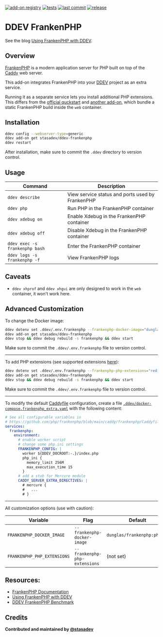 [![add-on registry](https://img.shields.io/badge/DDEV-Add--on_Registry-blue)](https://addons.ddev.com)
[![tests](https://github.com/stasadev/ddev-frankenphp/actions/workflows/tests.yml/badge.svg?branch=main)](https://github.com/stasadev/ddev-frankenphp/actions/workflows/tests.yml?query=branch%3Amain)
[![last commit](https://img.shields.io/github/last-commit/stasadev/ddev-frankenphp)](https://github.com/stasadev/ddev-frankenphp/commits)
[![release](https://img.shields.io/github/v/release/stasadev/ddev-frankenphp)](https://github.com/stasadev/ddev-frankenphp/releases/latest)

# DDEV FrankenPHP

See the blog [Using FrankenPHP with DDEV](https://ddev.com/blog/using-frankenphp-with-ddev/).

## Overview

[FrankenPHP](https://frankenphp.dev/) is a modern application server for PHP built on top of the [Caddy](https://caddyserver.com/) web server.

This add-on integrates FrankenPHP into your [DDEV](https://ddev.com/) project as an extra service.

Running it as a separate service lets you install additional PHP extensions. This differs from the [official quckstart](https://ddev.readthedocs.io/en/stable/users/quickstart/#generic-frankenphp) and [another add-on](https://github.com/ochorocho/ddev-frankenphp), which bundle a static FrankenPHP build inside the `web` container.

## Installation

```bash
ddev config --webserver-type=generic
ddev add-on get stasadev/ddev-frankenphp
ddev restart
```

After installation, make sure to commit the `.ddev` directory to version control.

## Usage

| Command | Description |
| ------- | ----------- |
| `ddev describe` | View service status and ports used by FrankenPHP |
| `ddev php` | Run PHP in the FrankenPHP container |
| `ddev xdebug on` | Enable Xdebug in the FrankenPHP container |
| `ddev xdebug off` | Disable Xdebug in the FrankenPHP container |
| `ddev exec -s frankenphp bash` | Enter the FrankenPHP container |
| `ddev logs -s frankenphp -f` | View FrankenPHP logs |

## Caveats

- `ddev xhprof` and `ddev xhgui` are only designed to work in the `web` container, it won't work here.

## Advanced Customization

To change the Docker image:

```bash
ddev dotenv set .ddev/.env.frankenphp --frankenphp-docker-image="dunglas/frankenphp:php8.3"
ddev add-on get stasadev/ddev-frankenphp
ddev stop && ddev debug rebuild -s frankenphp && ddev start
```

Make sure to commit the `.ddev/.env.frankenphp` file to version control.

---

To add PHP extensions (see supported extensions [here](https://github.com/mlocati/docker-php-extension-installer?tab=readme-ov-file#supported-php-extensions)):

```bash
ddev dotenv set .ddev/.env.frankenphp --frankenphp-php-extensions="redis pdo_mysql"
ddev add-on get stasadev/ddev-frankenphp
ddev stop && ddev debug rebuild -s frankenphp && ddev start
```

Make sure to commit the `.ddev/.env.frankenphp` file to version control.

---

To modify the default [Caddyfile](https://github.com/php/frankenphp/blob/main/caddy/frankenphp/Caddyfile) configuration, create a file [`.ddev/docker-compose.frankenphp_extra.yaml`](./tests/testdata/docker-compose.frankenphp_extra.yaml) with the following content:

```yaml
# See all configurable variables in
# https://github.com/php/frankenphp/blob/main/caddy/frankenphp/Caddyfile
services:
  frankenphp:
    environment:
      # enable worker script
      # change some php.ini settings
      FRANKENPHP_CONFIG: |
        worker ${DDEV_DOCROOT:-.}/index.php
        php_ini {
          memory_limit 256M
          max_execution_time 15
        }
      # add a stub for Mercure module
      CADDY_SERVER_EXTRA_DIRECTIVES: |
        # mercure {
        #   ...
        # }
```

---

All customization options (use with caution):

| Variable | Flag | Default |
| -------- | ---- | ------- |
| `FRANKENPHP_DOCKER_IMAGE` | `--frankenphp-docker-image` | `dunglas/frankenphp:php8.3` |
| `FRANKENPHP_PHP_EXTENSIONS` | `--frankenphp-php-extensions` | (not set) |

## Resources:

- [FrankenPHP Documentation](https://frankenphp.dev/docs/)
- [Using FrankenPHP with DDEV](https://ddev.com/blog/using-frankenphp-with-ddev/)
- [DDEV FrankenPHP Benchmark](https://github.com/stasadev/ddev-frankenphp-benchmark)

## Credits

**Contributed and maintained by [@stasadev](https://github.com/stasadev)**
